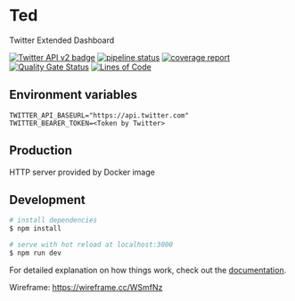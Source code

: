 # Ted

Twitter Extended Dashboard

[![Twitter API v2 badge](https://img.shields.io/endpoint?url=https%3A%2F%2Ftwbadges.glitch.me%2Fbadges%2Fv2)](https://developer.twitter.com/en/docs/twitter-api/early-access)
[![pipeline status](https://aminsep.disi.unibo.it/gitlab/progetto-swe-gruppo-13/twitter-project/badges/main/pipeline.svg)](https://aminsep.disi.unibo.it/gitlab/progetto-swe-gruppo-13/twitter-project/-/commits/main)
[![coverage report](https://aminsep.disi.unibo.it/gitlab/progetto-swe-gruppo-13/twitter-project/badges/main/coverage.svg)](https://aminsep.disi.unibo.it/gitlab/progetto-swe-gruppo-13/twitter-project/-/commits/main)
[![Quality Gate Status](https://aminsep.disi.unibo.it/sonarqube/api/project_badges/measure?project=Ted-Team13&metric=alert_status)](https://aminsep.disi.unibo.it/sonarqube/dashboard?id=Ted-Team13)
[![Lines of Code](https://aminsep.disi.unibo.it/sonarqube/api/project_badges/measure?project=Ted-Team13&metric=ncloc)](https://aminsep.disi.unibo.it/sonarqube/dashboard?id=Ted-Team13)

## Environment variables

	TWITTER_API_BASEURL="https://api.twitter.com"
	TWITTER_BEARER_TOKEN=<Token by Twitter>

## Production

HTTP server provided by Docker image

## Development

```bash
# install dependencies
$ npm install

# serve with hot reload at localhost:3000
$ npm run dev
```

For detailed explanation on how things work, check out the [documentation](https://nuxtjs.org).

Wireframe: https://wireframe.cc/WSmfNz
